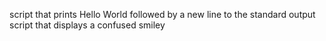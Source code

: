 script that prints Hello World followed by a new line to the standard output
script that displays a confused smiley
